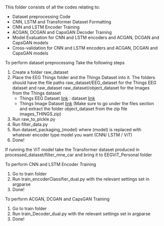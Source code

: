 This folder consists of all the codes relating to:
  - Dataset preprocessing Code
  - CNN, LSTM and Transformer Dataset Formatting
  - CNN and LSTM Encoder Training
  - ACGAN, DCGAN and CapsGAN Decoder Training
  - Model Evaluation for CNN and LSTM encoders and ACGAN, DCGAN and CapsGAN models
  - Cross-validation for CNN and LSTM encoders and ACGAN, DCGAN and CapsGAN models

To perform dataset preprocessing Take the following steps
  1. Create a folder raw_dataset
  2. Place the EEG Things folder and the Things Dataset into it. The folders should have the file paths raw_dataset/EEG_dataset for the Things EEG dataset and raw_dataset raw_dataset/object_dataset for the Images from the Things         dataset
     - Things EEG Dataset [link](https://osf.io/hd6zk/) : dataset [link](https://openneuro.org/datasets/ds003825/versions/1.2.0) 
     - Things Image Dataset [link](https://osf.io/jum2f/) (Make sure to go under the files section and extract the folder object_dataset from the zip file images_THINGS.zip)
  3. Run raw_to_pickle.py
  4. Run filter_data.py
  5. Run dataset_packaging_(model) where (model) is replaced with whatever encoder type model you want (CNN/ LSTM / ViT)
  6. Done!

 If running the ViT model take the Transformer dataset produced in processed_dataset/filter_mne_car and bring it to EEGViT_Personal folder
  
To perform CNN and LSTM Encoder Training
  1. Go to train folder
  2. Run train_encoderClassifier_dual.py with the relevant settings set in argparse
  3. Done!

To perform ACGAN, DCGAN and CapsGAN Training
  1. Go to train folder
  2. Run train_Decoder_dual.py with the relevant settings set in argparse
  3. Done!
